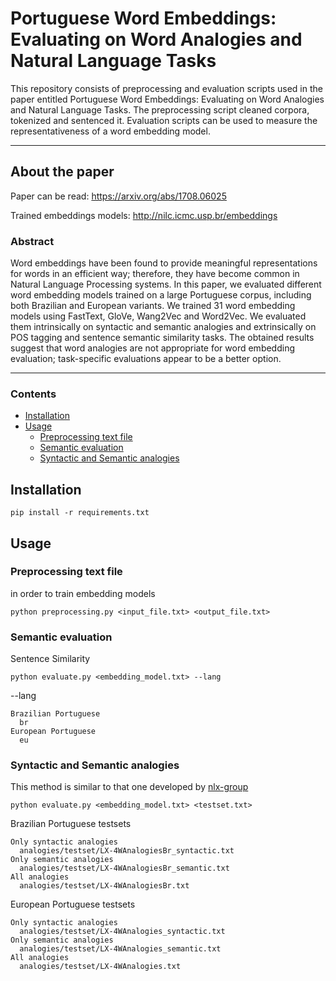 # Portuguese Word Embeddings: Evaluating on Word Analogies and Natural Language Tasks

This repository consists of preprocessing and evaluation scripts used in the paper entitled Portuguese Word Embeddings: Evaluating on Word Analogies and Natural Language Tasks.
The preprocessing script cleaned corpora, tokenized and sentenced it.
Evaluation scripts can be used to measure the representativeness of a word embedding model.

---

## About the paper

Paper can be read:
https://arxiv.org/abs/1708.06025

Trained embeddings models:
http://nilc.icmc.usp.br/embeddings

### Abstract

Word embeddings have been found to provide meaningful representations for words in an efficient way; therefore, they have become common in Natural Language Processing systems. In this paper, we evaluated different word embedding models trained on a large Portuguese corpus, including both Brazilian and European variants. We trained 31 word embedding models using FastText, GloVe, Wang2Vec and Word2Vec. We evaluated them intrinsically on syntactic and semantic analogies and extrinsically on POS tagging and sentence semantic similarity tasks. The obtained results suggest that word analogies are not appropriate for word embedding evaluation; task-specific evaluations appear to be a better option. 

---

### Contents

* [Installation](#installation)
* [Usage](#usage)
  * [Preprocessing text file](#preprocessing-text-file)
  * [Semantic evaluation](#semantic-evaluation)
  * [Syntactic and Semantic analogies](#syntactic-and-semantic-analogies)


## Installation
```
pip install -r requirements.txt 
```

## Usage

### Preprocessing text file

in order to train embedding models
```
python preprocessing.py <input_file.txt> <output_file.txt>
```

### Semantic evaluation

Sentence Similarity
```
python evaluate.py <embedding_model.txt> --lang
```
--lang
```
Brazilian Portuguese
  br
European Portuguese
  eu
```

### Syntactic and Semantic analogies

This method is similar to that one developed by [nlx-group](https://github.com/nlx-group/lx-dsemvectors)
```
python evaluate.py <embedding_model.txt> <testset.txt>
```
Brazilian Portuguese testsets
```
Only syntactic analogies
  analogies/testset/LX-4WAnalogiesBr_syntactic.txt
Only semantic analogies
  analogies/testset/LX-4WAnalogiesBr_semantic.txt
All analogies
  analogies/testset/LX-4WAnalogiesBr.txt
```
European Portuguese testsets
```
Only syntactic analogies
  analogies/testset/LX-4WAnalogies_syntactic.txt
Only semantic analogies
  analogies/testset/LX-4WAnalogies_semantic.txt
All analogies
  analogies/testset/LX-4WAnalogies.txt
```
